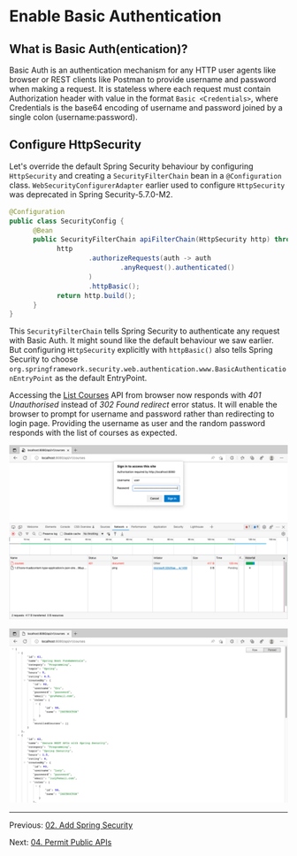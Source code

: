 

# Enable Basic Authentication

## What is Basic Auth(entication)?

Basic Auth is an authentication mechanism for any HTTP user agents like browser or REST clients like Postman to provide username and password when making a request. It is stateless where each request must contain Authorization header with value in the format `Basic <Credentials>`, where Credentials is the base64 encoding of username and password joined by a single colon (username:password).

## Configure HttpSecurity

Let's override the default Spring Security behaviour by configuring `HttpSecurity` and creating a `SecurityFilterChain` bean in a `@Configuration` class. `WebSecurityConfigurerAdapter` earlier used to configure `HttpSecurity` was deprecated in Spring Security-5.7.0-M2.

```java
@Configuration
public class SecurityConfig {
	  @Bean
	  public SecurityFilterChain apiFilterChain(HttpSecurity http) throws Exception {
			http
					.authorizeRequests(auth -> auth
							.anyRequest().authenticated()
					)
					.httpBasic();
			return http.build();
	  }
}
```

This `SecurityFilterChain` tells Spring Security to authenticate any request with Basic Auth. It might sound like the default behaviour we saw earlier. But configuring `HttpSecurity` explicitly with `httpBasic()` also tells Spring Security to choose  `org.springframework.security.web.authentication.www.BasicAuthenticationEntryPoint` as the default EntryPoint.

Accessing the [List Courses](http://localhost:8080/api/v1/courses) API from browser now responds with *401 Unauthorised* instead of *302 Found redirect* error status. It will enable the browser to prompt for username and password rather than redirecting to login page. Providing the username as user and the random password responds with the list of courses as expected.

![Browser prompts username and password](./assets/list_courses_browser.png)

![Browser responds with list of courses](./assets/list_courses_browser_200.png)

***

Previous: [02. Add Spring Security](https://github.com/SankaranarayananMurugan/spring-security-guide/tree/main/02.%20Add%20Spring%20Security)

Next: [04. Permit Public APIs](https://github.com/SankaranarayananMurugan/spring-security-guide/tree/main/04.%20Permit%20Public%20APIs)